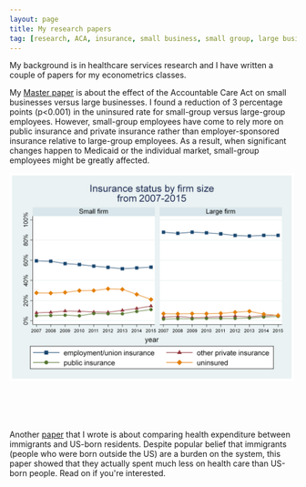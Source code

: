 ```yaml
---
layout: page
title: My research papers
tag: [research, ACA, insurance, small business, small group, large business, large group, health expenditure, refugees, immigrants]
---
```


My background is in healthcare services research and I have written a couple of papers for my econometrics classes.

My [Master paper](https://github.com/nataliele/nataliele.github.io/blob/master/_data/ACA_Small_group_and_large_group.docx) is about the effect of the Accountable Care Act on small businesses versus large businesses. I found a reduction of 3 percentage points (p<0.001) in the uninsured rate for small-group versus large-group employees. However, small-group employees have come to rely more on public insurance and private insurance rather than employer-sponsored insurance relative to large-group employees. As a result, when significant changes happen to Medicaid or the individual market, small-group employees might be greatly affected.

<img src="/img/mp_result.png" width="500">


<br><br>
<br><br>
Another [paper](https://github.com/nataliele/nataliele.github.io/blob/master/_data/health_expenditure.pdf) that I wrote is about comparing health expenditure between immigrants and US-born residents. Despite popular belief that immigrants (people who were born outside the US) are a burden on the system, this paper showed that they actually spent much less on health care than US-born people. Read on if you're interested.
